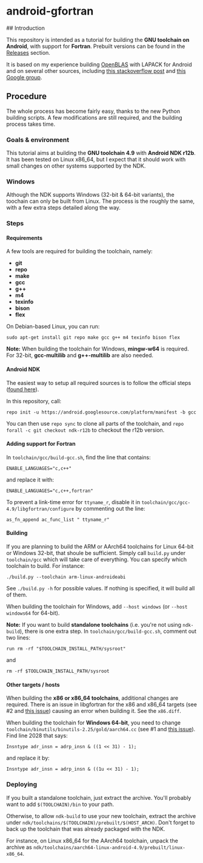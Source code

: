 # android-gfortran

## Introduction

This repository is intended as a tutorial for building the **GNU toolchain on
Android**, with support for **Fortran**. Prebuilt versions can be found
in the [Releases](https://github.com/buffer51/android-gfortran/releases) section.

It is based on my experience building
[OpenBLAS](https://github.com/xianyi/OpenBLAS) with LAPACK for Android
and on several other sources, including
[this stackoverflow post](http://stackoverflow.com/questions/13072751/compiling-android-ndk-with-objective-c-enabled-gcc-errors)
and [this Google group](https://groups.google.com/forum/#!msg/android-ndk/QR1qiN0jIpE/g0MHkhTd4YMJ).

## Procedure

The whole process has become fairly easy, thanks to the new Python building
scripts. A few modifications are still required, and the building process takes time.

### Goals & environment

This tutorial aims at building the **GNU toolchain 4.9** with **Android NDK r12b**.
It has been tested on Linux x86_64, but I expect that it should work with
small changes on other systems supported by the NDK.

### Windows

Although the NDK supports Windows (32-bit & 64-bit variants), the
toochain can only be built from Linux. The process is the roughly the
same, with a few extra steps detailed along the way.

### Steps

#### Requirements
A few tools are required for building the toolchain, namely:
- **git**
- **repo**
- **make**
- **gcc**
- **g++**
- **m4**
- **texinfo**
- **bison**
- **flex**

On Debian-based Linux, you can run:
```
sudo apt-get install git repo make gcc g++ m4 texinfo bison flex
```

**Note:** When building the toolchain for Windows, **mingw-w64** is required.
For 32-bit, **gcc-multilib** and **g++-multilib** are also needed.

#### Android NDK

The easiest way to setup all required sources is to follow the official steps
([found here](https://android.googlesource.com/toolchain/gcc/+/master/README.md)).

In this repository, call:
```
repo init -u https://android.googlesource.com/platform/manifest -b gcc
```

You can then use `repo sync` to clone all parts of the toolchain,
and `repo forall -c git checkout ndk-r12b` to checkout the r12b version.

#### Adding support for Fortran

In `toolchain/gcc/build-gcc.sh`, find the line that contains:
```
ENABLE_LANGUAGES="c,c++"
```
and replace it with:
```
ENABLE_LANGUAGES="c,c++,fortran"
```

To prevent a link-time error for `ttyname_r`, disable it in
`toolchain/gcc/gcc-4.9/libgfortran/configure` by commenting out the line:
```
as_fn_append ac_func_list " ttyname_r"
```

#### Building

If you are planning to build the ARM or AArch64 toolchains for Linux 64-bit
or Windows 32-bit, that shoule be sufficient.
Simply call `build.py` under `toolchain/gcc` which will take care of everything.
You can specify which toolchain to build. For instance:
```
./build.py --toolchain arm-linux-androideabi
```
See `./build.py -h` for possible values.
If nothing is specified, it will build all of them.

When building the toolchain for Windows, add `--host windows`
(or `--host windows64` for 64-bit).

**Note:** If you want to build **standalone toolchains**
(i.e. you're not using `ndk-build`), there is one extra step.
In `toolchain/gcc/build-gcc.sh`, comment out two lines:
```
run rm -rf "$TOOLCHAIN_INSTALL_PATH/sysroot"
```
and
```
rm -rf $TOOLCHAIN_INSTALL_PATH/sysroot
```

#### Other targets / hosts

When building the **x86 or x86_64 toolchains**, additional changes are
required. There is an issue in libgfortran for the x86 and x86_64 targets
(see #2 and [this issue](https://gcc.gnu.org/bugzilla/show_bug.cgi?id=71363))
causing an error when building it. See the `x86.diff`.

When building the toolchain for **Windows 64-bit**,
you need to change `toolchain/binutils/binutils-2.25/gold/aarch64.cc`
(see #1 and [this issue](https://sourceware.org/ml/binutils-cvs/2015-07/msg00148.html)).
Find line 2028 that says:
```
Insntype adr_insn = adrp_insn & ((1 << 31) - 1);
```
and replace it by:
```
Insntype adr_insn = adrp_insn & ((1u << 31) - 1);
```

### Deploying

If you built a standalone toolchain, just extract the archive. You'll probably
want to add `$(TOOLCHAIN)/bin` to your path.

Otherwise, to allow `ndk-build` to use your new toolchain, extract the archive
under `ndk/toolchains/$(TOOLCHAIN)/prebuilt/$(HOST_ARCH)`. Don't forget to back up
the toolchain that was already packaged with the NDK.

For instance, on Linux x86_64 for the AArch64 toolchain, unpack the archive as
`ndk/toolchains/aarch64-linux-android-4.9/prebuilt/linux-x86_64`.
